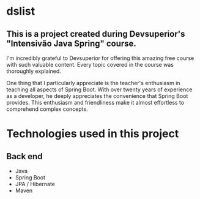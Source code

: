 # dslist
## This is a project created during Devsuperior's "Intensivão Java Spring" course.

I'm incredibly grateful to Devsuperior for offering this amazing free course with such valuable content. Every topic covered in the course was thoroughly explained.

One thing that I particularly appreciate is the teacher's enthusiasm in teaching all aspects of Spring Boot. With over twenty years of experience as a developer, he deeply appreciates the convenience that Spring Boot provides. This enthusiasm and friendliness make it almost effortless to comprehend complex concepts.

# Technologies used in this project
## Back end
- Java
- Spring Boot
- JPA / Hibernate
- Maven
